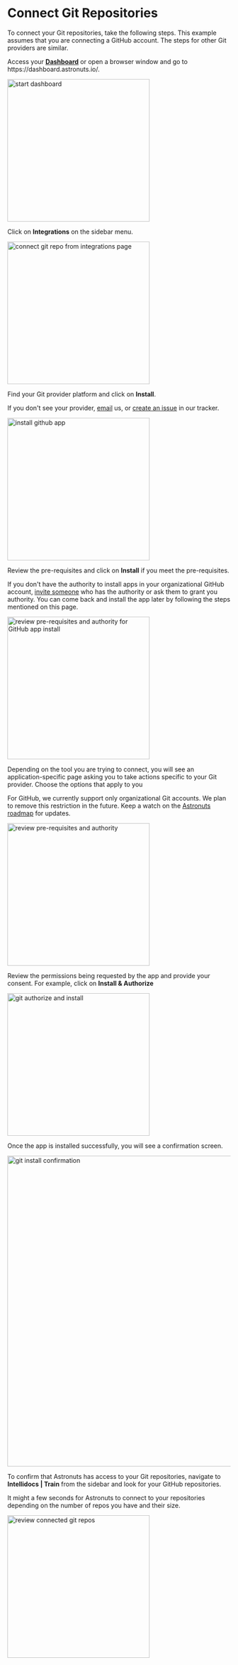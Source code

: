 # Connect Git Repositories

To connect your Git repositories, take the following steps.
This example assumes that you are connecting a GitHub account.
The steps for other Git providers are similar.

<procedure title="Connect your Git repositories" id="connect-git-repos">
    <step>
        <p>Access your <a href="https://dashboard.astronuts.io/"><b>Dashboard</b></a> or open a browser window and go to https://dashboard.astronuts.io/.</p>
    <img src="account-dashboard.png" alt="start dashboard" border-effect="line" width="321" thumbnail="true"/>
    </step>
    <step>
        <p>Click on <b>Integrations</b> on the sidebar menu.</p>
        <img src="integrations-settings.png" alt="connect git repo from integrations page" border-effect="line" width="321" thumbnail="true"/>
    </step>
    <step>
        <p>Find your Git provider platform and click on <b>Install</b>.</p>
        <tip>
            <p>
                If you don't see your provider, <a href="mailto:support@astronuts.io">email</a> us,
                or <a href="https://github.com/astronuts-app/astronuts-tracker/issues">create an issue</a> in our tracker.
            </p>
        </tip>
        <img src="install-github-app.png" alt="install github app" border-effect="line" width="321" thumbnail="false"/>
    </step>
    <step>
        <p>Review the pre-requisites and click on <b>Install</b> if you meet the pre-requisites.</p>
        <tip>
            <p>
                If you don't have the authority to install apps in your organizational GitHub account,
                <a href="Invite-team-members.md">invite someone</a> who has the authority
                or ask them to grant you authority.
                You can come back and install the app later by following the steps mentioned on this page.
            </p>
        </tip>
        <img src="git-review-pre-requisites.png" alt="review pre-requisites and authority for GitHub app install" border-effect="line" width="321" thumbnail="true"/>
    </step>
    <step>
        <p>Depending on the tool you are trying to connect, you will see an application-specific page asking you to take actions specific to your Git provider. Choose the options that apply to you</p>
        <tip>
            <p>
                For GitHub, we currently support only organizational Git accounts.
                We plan to remove this restriction in the future.
                Keep a watch on the <a href="https://github.com/astronuts-app/astronuts-tracker/milestones">Astronuts roadmap</a> for updates.
            </p>
        </tip>
        <img src="choose-git-account.png" alt="review pre-requisites and authority" border-effect="line" width="321" 
        thumbnail="true"/>
    </step>
    <step>
        <p>Review the permissions being requested by the app and provide your consent. For example, click on <b>Install & Authorize</b></p>
        <img src="git-install-and-authorize.png" alt="git authorize and install" border-effect="line" width="321" 
        thumbnail="true"/>
    </step>
    <step>
        <p>Once the app is installed successfully, you will see a confirmation screen. </p>
        <img src="git-install-success.png" alt="git install confirmation" border-effect="line" width="700" 
thumbnail="false"/>
    </step>
    <step>
        <p>To confirm that Astronuts has access to your Git repositories, navigate to 
            <b>Intellidocs | Train</b> from the sidebar and look for your GitHub repositories.</p>
        <tip>
            <p>
                It might a few seconds for Astronuts
                to connect to your repositories depending on the number of repos you have and their size.
            </p>
        </tip>
        <img src="review-git-repos.png" alt="review connected git repos" border-effect="line" width="321" 
        thumbnail="true"/>
    </step>
</procedure>